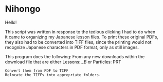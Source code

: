# Nihongo

Hello!

This script was written in response to the tedious clicking I had to do when it came to organizing my Japanese lesson files. To print these original PDFs, they also had to be converted into TIFF files, since the printing would not recognize Japanese characters in PDF format, only as still images.

This program does the following:
From any new downloads within the download file that are either 
		Lessons:   *_B*
	or 	Particles: PRT
	
	Convert them from PDF to TIFF
	Relocate the TIFFs into appropriate folders.
 
